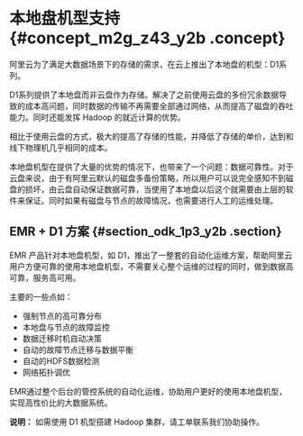 # 本地盘机型支持 {#concept_m2g_z43_y2b .concept}

阿里云为了满足大数据场景下的存储的需求，在云上推出了本地盘的机型：D1系列。

D1系列提供了本地盘而非云盘作为存储。解决了之前使用云盘的多份冗余数据导致的成本高问题，同时数据的传输不再需要全部通过网络，从而提高了磁盘的吞吐能力。同时还能发挥 Hadoop 的就近计算的优势。

相比于使用云盘的方式，极大的提高了存储的性能，并降低了存储的单价，达到和线下物理机几乎相同的成本。

本地盘机型在提供了大量的优势的情况下，也带来了一个问题：数据可靠性。对于云盘来说，由于有阿里云默认的磁盘多备份策略，所以用户可以说完全感知不到磁盘的损坏，由云盘自动保证数据可靠，当使用了本地盘以后这个就需要由上层的软件来保证。同时如果有磁盘与节点的故障情况，也需要进行人工的运维处理。

## EMR + D1 方案 {#section_odk_1p3_y2b .section}

EMR 产品针对本地盘机型，如 D1，推出了一整套的自动化运维方案，帮助阿里云用户方便可靠的使用本地盘机型，不需要关心整个运维的过程的同时，做到数据高可靠，服务高可用。

主要的一些点如：

-   强制节点的高可靠分布
-   本地盘与节点的故障监控
-   数据迁移时机自动决策
-   自动的故障节点迁移与数据平衡
-   自动的HDFS数据检测
-   网络拓扑调优

EMR通过整个后台的管控系统的自动化运维，协助用户更好的使用本地盘机型，实现高性价比的大数据系统。

**说明：** 如需使用 D1 机型搭建 Hadoop 集群，请工单联系我们协助操作。

